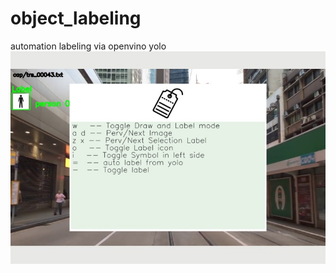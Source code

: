 # object_labeling
automation labeling via openvino yolo
![labeling](https://github.com/lecheel/object_labeling/blob/main/res/labeling_shotcut.jpg)
